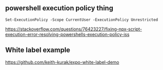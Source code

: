 ## powershell execution policy thing

`Set-ExecutionPolicy -Scope CurrentUser -ExecutionPolicy Unrestricted`

https://stackoverflow.com/questions/76423227/fixing-npx-script-execution-error-resolving-powershells-execution-policy-iss

## White label example

https://github.com/keith-kurak/expo-white-label-demo